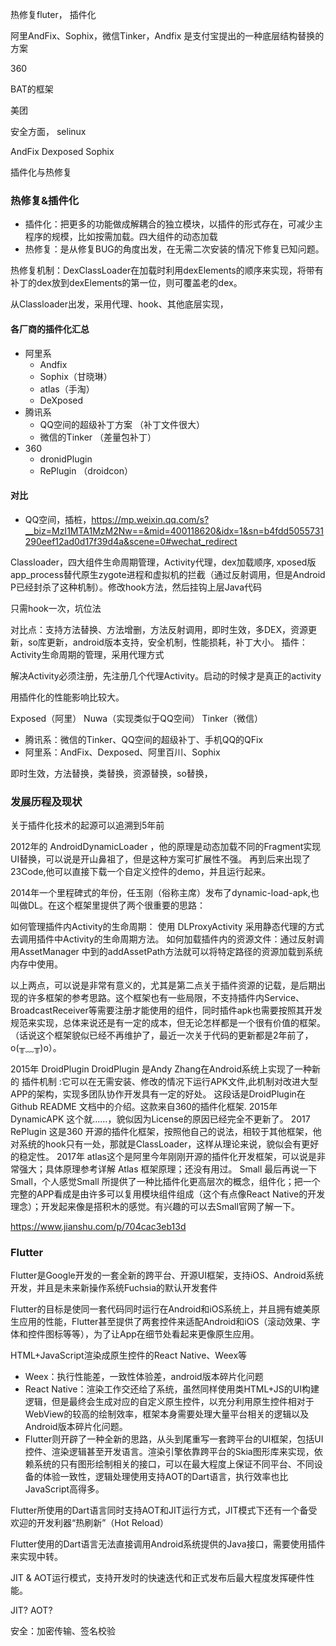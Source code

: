 热修复fluter， 插件化

阿里AndFix、Sophix，微信Tinker，Andfix 是支付宝提出的一种底层结构替换的方案

360

BAT的框架

美团

安全方面， selinux


AndFix
Dexposed
Sophix

插件化与热修复

### 热修复&插件化

- 插件化：把更多的功能做成解耦合的独立模块，以插件的形式存在，可减少主程序的规模，比如按需加载。四大组件的动态加载
- 热修复：是从修复BUG的角度出发，在无需二次安装的情况下修复已知问题。

热修复机制：DexClassLoader在加载时利用dexElements的顺序来实现，将带有补丁的dex放到dexElements的第一位，则可覆盖老的dex。

从Classloader出发，采用代理、hook、其他底层实现，

#### 各厂商的插件化汇总

- 阿里系
    - Andfix
    - Sophix（甘晓琳）
    - atlas（手淘）
    - DeXposed
- 腾讯系
    - QQ空间的超级补丁方案  （补丁文件很大）
    - 微信的Tinker   （差量包补丁）
- 360
    - dronidPlugin
    - RePlugin （droidcon）
    
#### 对比
- QQ空间，插桩，https://mp.weixin.qq.com/s?__biz=MzI1MTA1MzM2Nw==&mid=400118620&idx=1&sn=b4fdd5055731290eef12ad0d17f39d4a&scene=0#wechat_redirect

Classloader，四大组件生命周期管理，Activity代理，dex加载顺序, xposed版app_process替代原生zygote进程和虚拟机的拦截（通过反射调用，但是Android P已经封杀了这种机制）。修改hook方法，然后挂钩上层Java代码

只需hook一次，坑位法

对比点：支持方法替换、方法增删，方法反射调用，即时生效，多DEX，资源更新，so库更新，android版本支持，安全机制，性能损耗，补丁大小。
插件：Activity生命周期的管理，采用代理方式

解决Activity必须注册，先注册几个代理Activity。启动的时候才是真正的activity

用插件化的性能影响比较大。

Exposed（阿里）
Nuwa（实现类似于QQ空间）
Tinker（微信）

- 腾讯系：微信的Tinker、QQ空间的超级补丁、手机QQ的QFix
- 阿里系：AndFix、Dexposed、阿里百川、Sophix

即时生效，方法替换，类替换，资源替换，so替换，


### 发展历程及现状
关于插件化技术的起源可以追溯到5年前

2012年的 AndroidDynamicLoader ，他的原理是动态加载不同的Fragment实现UI替换，可以说是开山鼻祖了，但是这种方案可扩展性不强。
再到后来出现了23Code,他可以直接下载一个自定义控件的demo，并且运行起来。

2014年一个里程碑式的年份，任玉刚（俗称主席）发布了dynamic-load-apk,也叫做DL。在这个框架里提供了两个很重要的思路：

如何管理插件内Activity的生命周期： 使用 DLProxyActivity 采用静态代理的方式去调用插件中Activity的生命周期方法。
如何加载插件内的资源文件：通过反射调用AssetManager 中到的addAssetPath方法就可以将特定路径的资源加载到系统内存中使用。

以上两点，可以说是非常有意义的，尤其是第二点关于插件资源的记载，是后期出现的许多框架的参考思路。这个框架也有一些局限，不支持插件内Service、BroadcastReceiver等需要注册才能使用的组件，同时插件apk也需要按照其开发规范来实现，总体来说还是有一定的成本，但无论怎样都是一个很有价值的框架。（话说这个框架貌似已经不再维护了，最近一次关于代码的更新都是2年前了，o(╥﹏╥)o）。

2015年 DroidPlugin
DroidPlugin 是Andy Zhang在Android系统上实现了一种新的 插件机制 :它可以在无需安装、修改的情况下运行APK文件,此机制对改进大型APP的架构，实现多团队协作开发具有一定的好处。 这段话是DroidPlugin在Github README 文档中的介绍。这款来自360的插件化框架.
2015年 DynamicAPK 这个就……，貌似因为License的原因已经完全不更新了。
2017 RePlugin 这是360 开源的插件化框架，按照他自己的说法，相较于其他框架，他对系统的hook只有一处，那就是ClassLoader，这样从理论来说，貌似会有更好的稳定性。
2017年 atlas这个是阿里今年刚刚开源的插件化开发框架，可以说是非常强大；具体原理参考详解 Atlas 框架原理；还没有用过。
Small  最后再说一下Small，个人感觉Small 所提供了一种比插件化更高层次的概念，组件化；把一个完整的APP看成是由许多可以复用模块组件组成（这个有点像React Native的开发理念）；开发起来像是搭积木的感觉。有兴趣的可以去Small官网了解一下。

https://www.jianshu.com/p/704cac3eb13d

### Flutter

Flutter是Google开发的一套全新的跨平台、开源UI框架，支持iOS、Android系统开发，并且是未来新操作系统Fuchsia的默认开发套件


Flutter的目标是使同一套代码同时运行在Android和iOS系统上，并且拥有媲美原生应用的性能，Flutter甚至提供了两套控件来适配Android和iOS（滚动效果、字体和控件图标等等），为了让App在细节处看起来更像原生应用。

HTML+JavaScript渲染成原生控件的React Native、Weex等

- Weex：执行性能差，一致性体验差，android版本碎片化问题
- React Native：渲染工作交还给了系统，虽然同样使用类HTML+JS的UI构建逻辑，但是最终会生成对应的自定义原生控件，以充分利用原生控件相对于WebView的较高的绘制效率，框架本身需要处理大量平台相关的逻辑以及Android版本碎片化问题。
- Flutter则开辟了一种全新的思路，从头到尾重写一套跨平台的UI框架，包括UI控件、渲染逻辑甚至开发语言。渲染引擎依靠跨平台的Skia图形库来实现，依赖系统的只有图形绘制相关的接口，可以在最大程度上保证不同平台、不同设备的体验一致性，逻辑处理使用支持AOT的Dart语言，执行效率也比JavaScript高得多。

Flutter所使用的Dart语言同时支持AOT和JIT运行方式，JIT模式下还有一个备受欢迎的开发利器“热刷新”（Hot Reload）

Flutter使用的Dart语言无法直接调用Android系统提供的Java接口，需要使用插件来实现中转。

JIT & AOT运行模式，支持开发时的快速迭代和正式发布后最大程度发挥硬件性能。

JIT? AOT?

安全：加密传输、签名校验

